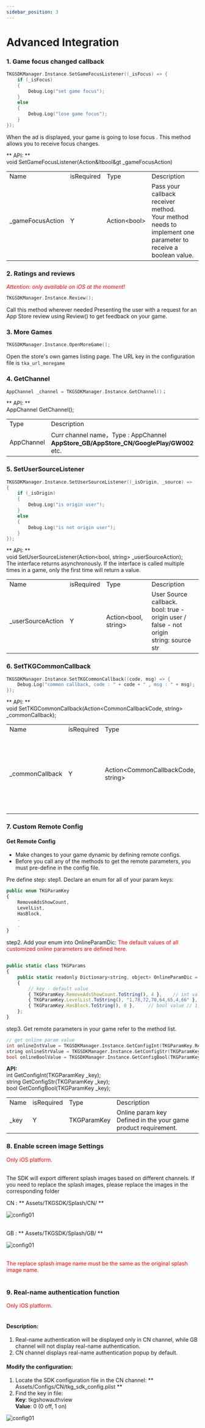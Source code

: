```yaml
---
sidebar_position: 3
---
```


# Advanced Integration

### 1. Game focus  changed callback   
```c
TKGSDKManager.Instance.SetGameFocusListener((_isFocus) => {
    if (_isFocus)
    {
        Debug.Log("set game focus");
    }
    else
    {
        Debug.Log("lose game focus");
    }
});
```
When the ad is displayed, your game is going to lose focus . This method allows you to receive focus changes.

** API: **    
void SetGameFocusListener(Action&ltbool&gt _gameFocusAction)
<table>
  <tr>
    <td>Name</td>
    <td>isRequired</td>
    <td>Type</td>
    <td>Description</td>
  </tr>
  <tr>
    <td>_gameFocusAction</td>
    <td>Y</td>
    <td>Action&lt;bool&gt;</td>
    <td>
    Pass your callback receiver method.  <br />  
    Your method needs to implement one parameter to receive a boolean value.
    </td>
  </tr>
</table>

### 2. Ratings and reviews
*<font color="#ff0000">Attention: only available on iOS at the moment!</font>*
```c
TKGSDKManager.Instance.Review();  
```
Call this method wherever needed
Presenting the user with a request for an App Store review using Review()  to get feedback on your game.


### 3. More Games
```c
TKGSDKManager.Instance.OpenMoreGame();
```
Open the store's own games listing page. The URL key in the configuration file is `tka_url_moregame`

### 4. GetChannel
```c
AppChannel _channel = TKGSDKManager.Instance.GetChannel()；
```
** API: **     
AppChannel GetChannel();
<table>
  <tr>
    <td>Type</td>
    <td>Description</td>
  </tr>
  <tr>
    <td>AppChannel</td>
    <td>Curr channel name，Type : AppChannel <br />
    <b>AppStore_GB/AppStore_CN/GooglePlay/GW002</b> etc.
    </td>
  </tr>
</table> 


###  5. SetUserSourceListener
```c
TKGSDKManager.Instance.SetUserSourceListener((_isOrigin, _source) =>
{
    if (_isOrigin)
    {
        Debug.Log("is origin user");
    }
    else
    {
        Debug.Log("is not origin user");
    }
});
```
** API: **     
void SetUserSourceListener(Action<bool, string> _userSourceAction);    
The interface returns asynchronously. If the interface is called multiple times in a game, only the first time will return a value.     
<table>
  <tr>
      <td>Name</td>
      <td>isRequired</td>
      <td>Type</td>
      <td>Description</td>
    </tr>
    <tr>
      <td>_userSourceAction</td>
      <td>Y</td>
      <td>
      Action&lt;bool, string&gt;
      </td>
      <td>
      User Source callback.     <br />
      bool: true - origin user / false - not origin <br />
      string: source str <br />
      </td>
    </tr>
</table>

### 6. SetTKGCommonCallback

```c
TKGSDKManager.Instance.SetTKGCommonCallback((code, msg) => {
    Debug.Log("common callback, code : " + code + " , msg : " + msg);
});
```
** API: **     
void SetTKGCommonCallback(Action<CommonCallbackCode, string> _commonCallback);    

<table>
  <tr>
      <td>Name</td>
      <td>isRequired</td>
      <td>Type</td>
      <td>Description</td>
    </tr>
    <tr>
      <td>_commonCallback</td>
      <td>Y</td>
      <td>
      Action&lt;CommonCallbackCode, string&gt;
      </td>
      <td>
      Use CommonCallbackCode to distinguish event.     <br />
      <b>FirebaseOnlineParamGet_Succ: </b> firebase remote configuration get succ.  <br /> 
      <b>FirebaseOnlineParamGet_Failed: </b> firebase remote configuration get failed.   <br />    <br /> 
      string: msg.
      </td>
    </tr>
</table>


### 7. Custom Remote Config
#### Get Remote Config

- Make changes to your game dynamic by defining remote configs.
- Before you call any of the methods to get the remote parameters, you must pre-define in the config file.

Pre define step:
step1. Declare an enum for all of your param keys:
```jsx title="Asset/TKGSDK/Config/Scripts/TKGParams.cs"
public enum TKGParamKey
{
    RemoveAdsShowCount,
    LevelList,
    HasBlock,
    .
    .
}
```
step2. Add your enum into OnlineParamDic:
<font color="#ff0000">The default values of all customized online parameters are defined here.</font> 

```jsx title="Asset/TKGSDK/Config/Scripts/TKGParams.cs"
  
public static class TKGParams
{
    public static readonly Dictionary<string, object> OnlineParamDic = new Dictionary<string, object>()
    {
        // key - default value
        { TKGParamKey.RemoveAdsShowCount.ToString(), 4 },    // int value    // 
        { TKGParamKey.LevelList.ToString(), "1,78,72,70,64,65,4,66" }, // string value
        { TKGParamKey.HasBlock.ToString(), 0 },     // bool value // 1:true 0:false
    };
}

```

step3.  Get remote parameters in your game refer to the method list.
```c
// get online param value
int onlineIntValue = TKGSDKManager.Instance.GetConfigInt(TKGParamKey.RemoveAdsShowCount);
string onlineStrValue = TKGSDKManager.Instance.GetConfigStr(TKGParamKey.LevelList);
bool onlineBoolValue = TKGSDKManager.Instance.GetConfigBool(TKGParamKey.HasBlock);
```

**API:**  <br />
int GetConfigInt(TKGParamKey _key);    <br />
string GetConfigStr(TKGParamKey _key);   <br />
bool GetConfigBool(TKGParamKey _key);   <br />
<table>
  <tr>
    <td>Name</td>
    <td>isRequired</td>
    <td>Type</td>
    <td>Description</td>
  </tr>
  <tr>
    <td>_key</td>
    <td>Y</td>
    <td>TKGParamKey</td>
    <td>Online param key <br /> Defined in the  your game product requirement.  
    </td>
  </tr>
</table>


### 8. Enable screen image Settings
<font color="#ff0000">Only iOS platform.</font> <br/><br/>

The SDK will export different splash images based on different channels. If you need to replace the splash images, please replace the images in the corresponding folder

CN : **  Assets/TKGSDK/Splash/CN/ ** 

![config01](/img/ads/lanuchCN.jpg)<br/><br/>


GB : **  Assets/TKGSDK/Splash/GB/ ** 

![config01](/img/ads/lanuchGB.jpg)<br/><br/>

<font color="#ff0000">The replace splash image name must be the same as the original splash image name.</font> <br/><br/>

### 9. Real-name authentication function

<font color="#ff0000">Only iOS platform.</font> <br/><br/>

#### Description:
1. Real-name authentication will be displayed only in CN channel, while GB channel will not display real-name authentication.<br/>
2. CN channel displays real-name authentication popup by default.

#### Modify the configuration:

1. Locate the SDK configuration file in the CN channel: ** Assets/Configs/CN/tkg_sdk_config.plist **
2. Find the key in file:<br/>
**Key**: tkgshowauthview<br/>
**Value**: 0 (0 off, 1 on)<br/>

![config01](/img/ads/turnoffauthview.jpg)<br/><br/>
<!---->
<!--### Auto Interstitial Ad-->
<!--<font color="#ff0000"> If there are no special requirements, You don't need to do anything to access Auto Interstitial Ad.</font>   <br /><br />-->
<!---->
<!--But If you need to control the Auto Interstitial Ad switch in combination with the game logic, you need to call the following method.-->
<!---->
<!--```c-->
<!--TKGUtils.ActiveAutoIV(true);  -->
<!--```-->
<!--** API ** <br />-->
<!--public static void ActiveAutoIV(bool pActive);-->
<!---->
<!--<table>-->
<!--  <tr>-->
<!--    <td>Name</td>-->
<!--    <td>isRequired</td>-->
<!--    <td>Type</td>-->
<!--    <td>Description</td>-->
<!--  </tr>-->
<!--  <tr>-->
<!--    <td>pActive</td>-->
<!--    <td>Y</td>-->
<!--    <td>bool</td>-->
<!--    <td>false: close auto iv <br />-->
<!--    true: active auto iv <br />-->
<!--   -->
<!--    </td>-->
<!--  </tr>-->
<!--</table>    -->
<!---->
<!--#### Parameter Control-->
<!--config file：``` Assets/TKGSDK/Config/Scripts/ToukaInnerParams.cs```     -->
<!--parameter: (control by remote config)-->
<!--- ** Auto_Show_IVSwitch_OnlineParam: ** Main Switch, default is off.-->
<!--- ** Auto_Show_IV_MinTime_OnlineParam: ** The minimum time interval for each pop-up automatic interstitial.-->
<!--- ** Auto_Show_IV_Counts_OnlineParam: ** Show auto iv after N times normal iv. (The switch is ON to take effect )-->
<!---->
<!---->
<!--### Local Push-->
<!--<font color="#ff0000"> To use Local push function, you only need to complete the following configuration.</font>   <br /><br />-->
<!--You need to configure/modify the push switch, push text content, and push time in the following configuration files as required.-->
<!---->
<!--** Push Switch: **  LocalNotitcifaction_Switch <br />-->
<!--** Push Content: ** Differentiate between Chinese and English, or both can be configured as the same language text.MorrowMsgCN/MorrowMsgEN etc. <br />-->
<!--** Push Time: ** No modification required. <br />-->
<!---->
<!--```jsx title="TKGSDK/Config/Scripts/StaticOtherConfig.cs"-->
<!--#region Local Push Notification-->
<!---->
<!--/// <summary>-->
<!--/// Push Notification Switch-->
<!--/// true: open push, false：close push-->
<!--/// </summary>-->
<!--public const bool LocalNotitcifaction_Switch = false;-->
<!---->
<!--/// <summary>-->
<!--/// Push Content-->
<!--/// Tomorrow/Days 3, 5 and 7/Days 4, 6 and 8，random one sentence out of three-->
<!--/// CN、EN-->
<!--/// </summary>-->
<!--public const string MorrowMsgCN = "今日奖励已经准备好了，上线领取吧！|||超高挑战为你而来，赶紧试试吧！|||来局游戏，开启快乐的一天";-->
<!--public const string Day357MsgCN = "最新玩法已升级，更多挑战等着你！|||确认过眼神，是今天还没有上线的人|||新的进度等你解锁，不来试试吗？";-->
<!--public const string Day468MsgCN = "来帮帮我啊！孩子太难了！|||离开很久了，也该回来看看了|||要想生活过的去，来局游戏凑凑趣～";-->
<!---->
<!--public const string MorrowMsgEN = "New challenge has been unlocked.|||New reward is ready, go online to claim it!|||Come on, I'm waiting for you.";-->
<!--public const string Day357MsgEN = "Here are the latest playing methods waiting for you.|||Never say die. Go, go, go!|||Does this challenge be stumped you！";-->
<!--public const string Day468MsgEN = "I've prepared a big surprise for you. Come have a look！|||Don't forget our appointment！|||Don't forget our appointment！";-->
<!---->
<!---->
<!--#region push time-->
<!--/// <summary>-->
<!--/// Push Time-->
<!--///-->
<!--/// eg. HourNum = 19； MinuteNum = 10； push notification at 19：10 -->
<!--/// </summary>-->
<!--///-->
<!--// Triggered at the same time point the next day-->
<!--// Configurable. If you log in from 10:00 pm to 6:00 am, the next day push time, the default is 22:00 pm-->
<!--public const int MorrowHourNum = 22;-->
<!--public const int MorrowMinuteNum = 0;-->
<!---->
<!--// Days 3, 5 and 7 Push Time, hours: minutes-->
<!--public const int Day357HourNum = 19;-->
<!--public const int Day357MinuteNum = 10;-->
<!---->
<!--// Days 4, 6 and 8 Push Time, hours: minutes-->
<!--public const int Day468HourNum = 20;-->
<!--public const int Day468MinuteNum = 5;-->
<!--#endregion-->
<!---->
<!--#endregion-->
<!--```-->
